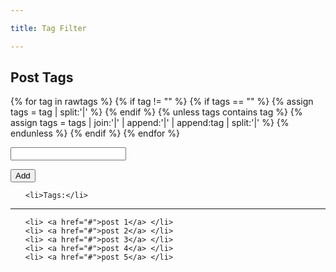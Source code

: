 ```yaml
---

title: Tag Filter

---
```


<h2>Post Tags</h2>
<ul id="postTags" style="display:none">
{% assign rawtags = "" %}
{% for post in site.posts %}
  {% assign ttags = post.tags | join:'|' | append:'|' %}
  {% assign rawtags = rawtags | append:ttags %}
<li class="post">
<a href ="{{ post.url }}"> {{ post.title }} </a>
  {% for tagName in post.tags %}
<a href='/tags?tagName={{ tagName }}'><i class='glyphicon glyphicon-tag'></i>{{ tagName }}</a>
  {% endfor %}
</li>
{% endfor %}
{% for post in site.pages %}
  {% assign ttags = post.tags | join:'|' | append:'|' %}
  {% assign rawtags = rawtags | append:ttags %}
<li class="page"> 
<a href ="{{ post.url }}"> {{ post.title }} </a>
  {% for tagName in post.tags %}
<a href='/tags?tagName={{ tagName }}'><i class='glyphicon glyphicon-tag'></i>{{ tagName }}</a>
  {% endfor %}
</li>
{% endfor %}
{% assign rawtags = rawtags | split:'|' | sort %}
</ul>

{% for tag in rawtags %}
  {% if tag != "" %}
    {% if tags == "" %}
      {% assign tags = tag | split:'|' %}
    {% endif %}
    {% unless tags contains tag %}
      {% assign tags = tags | join:'|' | append:'|' | append:tag | split:'|' %}
    {% endunless %}
  {% endif %}
{% endfor %}

<datalist id="tagDataList">
{% for tagName in tags %}
<option value="{{ tagName }}" />
{% endfor %}
</datalist>

<input type="text" id="tagInput" list="tagDataList" />

<button id="butAdd" >Add</button>

<ul id="filterTags" >

    <li>Tags:</li>

</ul>

<hr>

<ul id="results">

    <li> <a href="#">post 1</a> </li>
    <li> <a href="#">post 2</a> </li>
    <li> <a href="#">post 3</a> </li>
    <li> <a href="#">post 4</a> </li>
    <li> <a href="#">post 5</a> </li>

</ul>

<style>

    #filterTags > li {
        display: inline;
        padding: 8px;
    }

</style>

<script >

    let dict = {};

    let tagInput = document.getElementById("tagInput");
        let butAdd = document.getElementById("butAdd");
        let filterTags = document.getElementById("filterTags");
        let result = document.getElementById("results");
        let tags = document.getElementsByClassName("tag");

        butAdd.addEventListener("click", (event) => {
            console.log("click");
            if(tagInput.value==="") {
                return;
            }
            let li = document.createElement("li");
            let liText = document.createTextNode(tagInput.value);
            li.appendChild(liText);
            li.addEventListener("click", () => {
                li.remove();
                listResult();
            });
            filterTags.appendChild(li);
            tagInput.value = "";

            listResult();
        });


        function createPostWithLink(title, link) {
            let li = document.createElement("li");
            li.classList.add("post");
            li.innerHTML='<a href="' + link + '" >' + title + '</a>';
            return li;
        }

        function listResult() {
            result.innerHTML = "";
            let lis = filterTags.children;
            var res=[];
            for(var i = 1; i< lis.length; i++) {
                let tag = lis[i].textContent;
                let arr = dict[tag];
                console.log("tag:"+tag +", arr:"+arr.length);
                if(i==1) {
                  res = arr;
                } else {
                  res = intersect(arr, res);
                }
            }
            console.log(res);
            for(let item of res) {
                result.appendChild(createPostWithLink(item.title, item.url));
            }
        }

        function parseData() {
            let pages = document.getElementsByClassName("page");
            for(let page of pages) {

                let as = page.getElementsByTagName("a");
                if(as.length == 0) {
                    continue;
                }
                let postUrl = as[0].href;
                let postTitle = as[0].textContent;

                for(var i = 1; i < as.length; i++) {
                    let a = as[i];
                    let href = a.href;
                    let tagText = a.textContent;
                    if (dict[tagText] == undefined ) {
                        dict[tagText] = [];
                    }
                    dict[tagText].push({
                        "title": postTitle,
                        "url": postUrl
                    });
                }
            }
        }
    function intersect(a, b) {
        var setA = new Set(a);
        var setB = new Set(b);
        console.log("a:"+a.length+", b:" + b.length);
        console.log("setA:"+setA.size+", setB:" + setB.size);
        var intersection = new Set([...setA].filter(x => setB.has(x)));
        return Array.from(intersection);
    }

    parseData();
    listResult();

</script>

